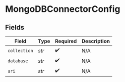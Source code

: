 # MongoDBConnectorConfig


## Fields

| Field              | Type               | Required           | Description        |
| ------------------ | ------------------ | ------------------ | ------------------ |
| `collection`       | *str*              | :heavy_check_mark: | N/A                |
| `database`         | *str*              | :heavy_check_mark: | N/A                |
| `uri`              | *str*              | :heavy_check_mark: | N/A                |